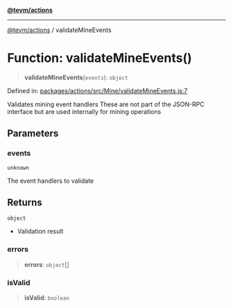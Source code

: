 [**@tevm/actions**](../README.md)

***

[@tevm/actions](../globals.md) / validateMineEvents

# Function: validateMineEvents()

> **validateMineEvents**(`events`): `object`

Defined in: [packages/actions/src/Mine/validateMineEvents.js:7](https://github.com/evmts/tevm-monorepo/blob/main/packages/actions/src/Mine/validateMineEvents.js#L7)

Validates mining event handlers
These are not part of the JSON-RPC interface but are used internally for mining operations

## Parameters

### events

`unknown`

The event handlers to validate

## Returns

`object`

- Validation result

### errors

> **errors**: `object`[]

### isValid

> **isValid**: `boolean`
